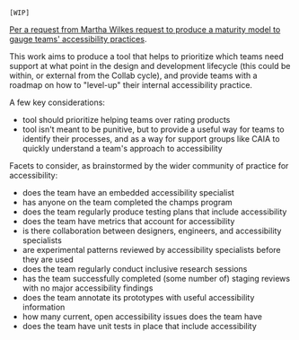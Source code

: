 `[WIP]`

[Per a request from Martha Wilkes request to produce a maturity model to gauge teams' accessibility practices](https://github.com/department-of-veterans-affairs/va.gov-team/issues/56240).

This work aims to produce a tool that helps to prioritize which teams need support at what point in the design and development lifecycle (this could be within, or external from the Collab cycle), and provide teams with a roadmap on how to "level-up" their internal accessibility practice. 

A few key considerations: 

- tool should prioritize helping teams over rating products
- tool isn't meant to be punitive, but to provide a useful way for teams to identify their processes, and as a way for support groups like CAIA to quickly understand a team's approach to accessibility

Facets to consider, as brainstormed by the wider community of practice for accessibility: 

- does the team have an embedded accessibility specialist
- has anyone on the team completed the champs program
- does the team regularly produce testing plans that include accessibility
- does the team have metrics that account for accessibility
- is there collaboration between designers, engineers, and accessibility specialists
- are experimental patterns reviewed by accessibility specialists before they are used
- does the team regularly conduct inclusive research sessions
- has the team successfully completed (some number of) staging reviews with no major accessibility findings
- does the team annotate its prototypes with useful accessibility information
- how many current, open accessibility issues does the team have
- does the team have unit tests in place that include accessibility

